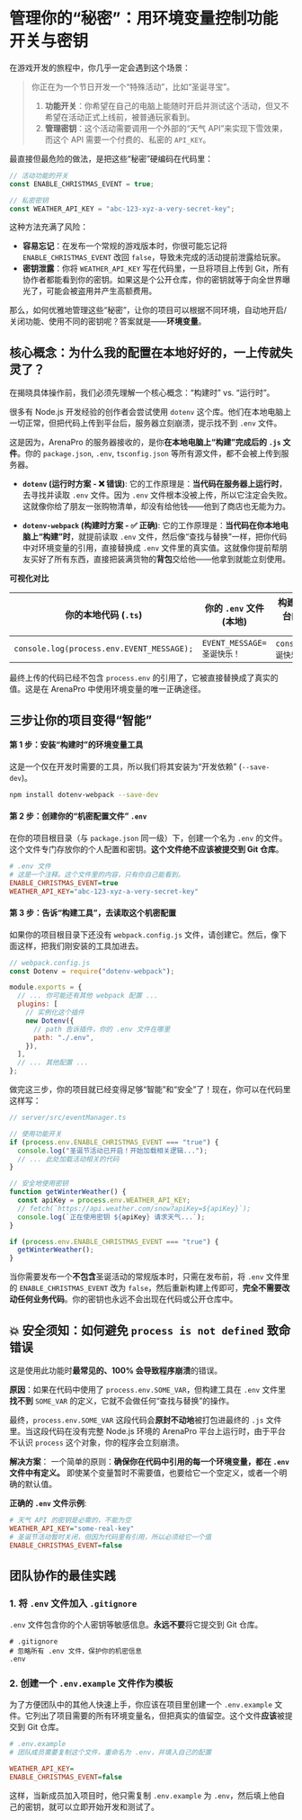 # 管理你的“秘密”：用环境变量控制功能开关与密钥

在游戏开发的旅程中，你几乎一定会遇到这个场景：

> 你正在为一个节日开发一个“特殊活动”，比如“圣诞寻宝”。
>
> 1.  **功能开关**：你希望在自己的电脑上能随时开启并测试这个活动，但又不希望在活动正式上线前，被普通玩家看到。
> 2.  **管理密钥**：这个活动需要调用一个外部的“天气 API”来实现下雪效果，而这个 API 需要一个付费的、私密的 `API_KEY`。

最直接但最危险的做法，是把这些“秘密”硬编码在代码里：

```typescript
// 活动功能的开关
const ENABLE_CHRISTMAS_EVENT = true;

// 私密密钥
const WEATHER_API_KEY = "abc-123-xyz-a-very-secret-key";
```

这种方法充满了风险：

- **容易忘记**：在发布一个常规的游戏版本时，你很可能忘记将 `ENABLE_CHRISTMAS_EVENT` 改回 `false`，导致未完成的活动提前泄露给玩家。
- **密钥泄露**：你将 `WEATHER_API_KEY` 写在代码里，一旦将项目上传到 Git，所有协作者都能看到你的密钥。如果这是个公开仓库，你的密钥就等于向全世界曝光了，可能会被盗用并产生高额费用。

那么，如何优雅地管理这些“秘密”，让你的项目可以根据不同环境，自动地开启/关闭功能、使用不同的密钥呢？答案就是——**环境变量**。

## 核心概念：为什么我的配置在本地好好的，一上传就失灵了？

在揭晓具体操作前，我们必须先理解一个核心概念：“构建时” vs. “运行时”。

很多有 Node.js 开发经验的创作者会尝试使用 `dotenv` 这个库。他们在本地电脑上一切正常，但把代码上传到平台后，服务器立刻崩溃，提示找不到 `.env` 文件。

这是因为，ArenaPro 的服务器接收的，是你**在本地电脑上“构建”完成后的 `.js` 文件**。你的 `package.json`, `.env`, `tsconfig.json` 等所有源文件，都不会被上传到服务器。

- **`dotenv` (运行时方案 - ❌ 错误)**: 它的工作原理是：**当代码在服务器上运行时**，去寻找并读取 `.env` 文件。因为 `.env` 文件根本没被上传，所以它注定会失败。这就像你给了朋友一张购物清单，却没有给他钱——他到了商店也无能为力。

- **`dotenv-webpack` (构建时方案 - ✅ 正确)**: 它的工作原理是：**当代码在你本地电脑上“构建”时**，就提前读取 `.env` 文件，然后像“查找与替换”一样，把你代码中对环境变量的引用，直接替换成 `.env` 文件里的真实值。这就像你提前帮朋友买好了所有东西，直接把装满货物的**背包**交给他——他拿到就能立刻使用。

**可视化对比**

| 你的本地代码 (`.ts`)                      | 你的 `.env` 文件 (本地)    | 构建后上传到平台的最终代码 (`.js`) |
| ----------------------------------------- | -------------------------- | ---------------------------------- |
| `console.log(process.env.EVENT_MESSAGE);` | `EVENT_MESSAGE=圣诞快乐！` | `console.log("圣诞快乐！");`       |

最终上传的代码已经不包含 `process.env` 的引用了，它被直接替换成了真实的值。这是在 ArenaPro 中使用环境变量的唯一正确途径。

## 三步让你的项目变得“智能”

#### 第 1 步：安装“构建时”的环境变量工具

这是一个仅在开发时需要的工具，所以我们将其安装为“开发依赖” (`--save-dev`)。

```bash
npm install dotenv-webpack --save-dev
```

#### 第 2 步：创建你的“机密配置文件” `.env`

在你的项目根目录（与 `package.json` 同一级）下，创建一个名为 `.env` 的文件。这个文件专门存放你的个人配置和密钥。**这个文件绝不应该被提交到 Git 仓库**。

```ini
# .env 文件
# 这是一个注释。这个文件里的内容，只有你自己能看到。
ENABLE_CHRISTMAS_EVENT=true
WEATHER_API_KEY="abc-123-xyz-a-very-secret-key"
```

#### 第 3 步：告诉“构建工具”，去读取这个机密配置

如果你的项目根目录下还没有 `webpack.config.js` 文件，请创建它。然后，像下面这样，把我们刚安装的工具加进去。

```javascript
// webpack.config.js
const Dotenv = require("dotenv-webpack");

module.exports = {
  // ... 你可能还有其他 webpack 配置 ...
  plugins: [
    // 实例化这个插件
    new Dotenv({
      // path 告诉插件，你的 .env 文件在哪里
      path: "./.env",
    }),
  ],
  // ... 其他配置 ...
};
```

做完这三步，你的项目就已经变得足够“智能”和“安全”了！现在，你可以在代码里这样写：

```typescript
// server/src/eventManager.ts

// 使用功能开关
if (process.env.ENABLE_CHRISTMAS_EVENT === "true") {
  console.log("圣诞节活动已开启！开始加载相关逻辑...");
  // ... 此处加载活动相关的代码
}

// 安全地使用密钥
function getWinterWeather() {
  const apiKey = process.env.WEATHER_API_KEY;
  // fetch(`https://api.weather.com/snow?apiKey=${apiKey}`);
  console.log(`正在使用密钥 ${apiKey} 请求天气...`);
}

if (process.env.ENABLE_CHRISTMAS_EVENT === "true") {
  getWinterWeather();
}
```

当你需要发布一个**不包含**圣诞活动的常规版本时，只需在发布前，将 `.env` 文件里的 `ENABLE_CHRISTMAS_EVENT` 改为 `false`，然后重新构建上传即可，**完全不需要改动任何业务代码**。你的密钥也永远不会出现在代码或公开仓库中。

## 💥 **安全须知**：如何避免 `process is not defined` 致命错误

这是使用此功能时**最常见的、100% 会导致程序崩溃**的错误。

**原因**：如果在代码中使用了 `process.env.SOME_VAR`，但构建工具在 `.env` 文件里**找不到** `SOME_VAR` 的定义，它就不会做任何“查找与替换”的操作。

最终，`process.env.SOME_VAR` 这段代码会**原封不动地**被打包进最终的 `.js` 文件里。当这段代码在没有完整 Node.js 环境的 ArenaPro 平台上运行时，由于平台不认识 `process` 这个对象，你的程序会立刻崩溃。

**解决方案**：
一个简单的原则：**确保你在代码中引用的每一个环境变量，都在 `.env` 文件中有定义。** 即使某个变量暂时不需要值，也要给它一个空定义，或者一个明确的默认值。

**正确的 `.env` 文件示例**:

```ini
# 天气 API 的密钥是必需的，不能为空
WEATHER_API_KEY="some-real-key"
# 圣诞节活动暂时关闭，但因为代码里有引用，所以必须给它一个值
ENABLE_CHRISTMAS_EVENT=false
```

## 团队协作的最佳实践

### 1. 将 `.env` 文件加入 `.gitignore`

`.env` 文件包含你的个人密钥等敏感信息。**永远不要**将它提交到 Git 仓库。

```
# .gitignore
# 忽略所有 .env 文件，保护你的机密信息
.env
```

### 2. 创建一个 `.env.example` 文件作为模板

为了方便团队中的其他人快速上手，你应该在项目里创建一个 `.env.example` 文件。它列出了项目需要的所有环境变量名，但把真实的值留空。这个文件**应该**被提交到 Git 仓库。

```ini
# .env.example
# 团队成员需要复制这个文件，重命名为 .env，并填入自己的配置

WEATHER_API_KEY=
ENABLE_CHRISTMAS_EVENT=false
```

这样，当新成员加入项目时，他只需复制 `.env.example` 为 `.env`，然后填上他自己的密钥，就可以立即开始开发和测试了。

